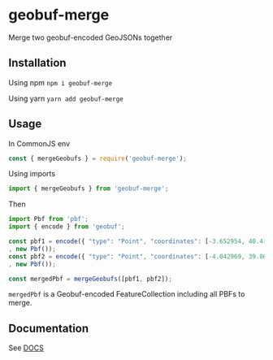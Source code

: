 # geobuf-merge

Merge two geobuf-encoded GeoJSONs together

## Installation

Using npm `npm i geobuf-merge`

Using yarn `yarn add geobuf-merge`

## Usage

In CommonJS env

```javascript
const { mergeGeobufs } = require('geobuf-merge');
```

Using imports

```javascript
import { mergeGeobufs } from 'geobuf-merge';
```

Then

```javascript
import Pbf from 'pbf';
import { encode } from 'geobuf';

const pbf1 = encode({ "type": "Point", "coordinates": [-3.652954, 40.417678] }
, new Pbf());
const pbf2 = encode({ "type": "Point", "coordinates": [-4.042969, 39.863371] }
, new Pbf());

const mergedPbf = mergeGeobufs([pbf1, pbf2]);
```

`mergedPbf` is a Geobuf-encoded FeatureCollection including all PBFs to merge.

## Documentation

See [DOCS](./docs/modules.md)
